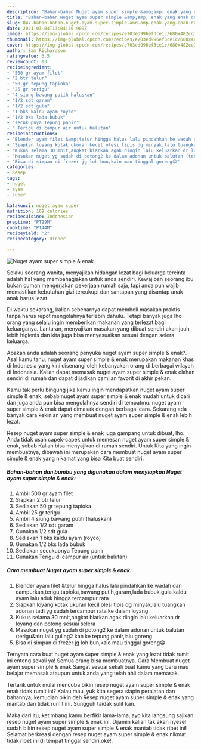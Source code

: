 ```yaml
---
description: "Bahan-bahan Nuget ayam super simple &amp;amp; enak yang enak dan Mudah Dibuat"
title: "Bahan-bahan Nuget ayam super simple &amp;amp; enak yang enak dan Mudah Dibuat"
slug: 847-bahan-bahan-nuget-ayam-super-simple-and-amp-enak-yang-enak-dan-mudah-dibuat
date: 2021-03-04T13:04:50.909Z
image: https://img-global.cpcdn.com/recipes/e703ed996ef3ce1c/680x482cq70/nuget-ayam-super-simple-enak-foto-resep-utama.jpg
thumbnail: https://img-global.cpcdn.com/recipes/e703ed996ef3ce1c/680x482cq70/nuget-ayam-super-simple-enak-foto-resep-utama.jpg
cover: https://img-global.cpcdn.com/recipes/e703ed996ef3ce1c/680x482cq70/nuget-ayam-super-simple-enak-foto-resep-utama.jpg
author: Sam Richardson
ratingvalue: 3.5
reviewcount: 13
recipeingredient:
- "500 gr ayam filet"
- "2 btr telur"
- "50 gr tepung tapioka"
- "25 gr terigu"
- "4 siung bawang putih haluskan"
- "1/2 sdt garam"
- "1/2 sdt gula"
- "1 bks kaldu ayam royco"
- "1/2 bks lada bubuk"
- "secukupnya Tepung panir"
- " Terigu di campur air untuk balutan"
recipeinstructions:
- "Blender ayam filet &amp;telur hingga halus lalu pindahkan ke wadah dan campurkan,terigu,tapioka,bawang putih,garam,lada bubuk,gula,kaldu ayam lalu aduk hingga tercampur rata"
- "Siapkan loyang kotak ukuran kecil olesi tipis dg minyak,lalu tuangkan adonan tadi yg sudah tercampur rata ke dalam loyang"
- "Kukus selama 30 mnit,angkat biarkan agak dingin lalu keluarkan dr loyang dan potong sesuai selera"
- "Masukan nuget yg sudah di potong2 ke dalam adonan untuk balutan (terigu&amp;air) lalu guling2 kan ke tepung panir,lalu goreng"
- "Bisa di simpan di frezer jg loh bun,kalo mau tinggal goreng😁"
categories:
- Resep
tags:
- nuget
- ayam
- super

katakunci: nuget ayam super 
nutrition: 169 calories
recipecuisine: Indonesian
preptime: "PT29M"
cooktime: "PT44M"
recipeyield: "2"
recipecategory: Dinner

---
```



![Nuget ayam super simple &amp; enak](https://img-global.cpcdn.com/recipes/e703ed996ef3ce1c/680x482cq70/nuget-ayam-super-simple-enak-foto-resep-utama.jpg)

Selaku seorang wanita, menyajikan hidangan lezat bagi keluarga tercinta adalah hal yang membahagiakan untuk anda sendiri. Kewajiban seorang ibu bukan cuman mengerjakan pekerjaan rumah saja, tapi anda pun wajib memastikan kebutuhan gizi tercukupi dan santapan yang disantap anak-anak harus lezat.

Di waktu  sekarang, kalian sebenarnya dapat membeli masakan praktis tanpa harus repot mengolahnya terlebih dahulu. Tetapi banyak juga lho orang yang selalu ingin memberikan makanan yang terlezat bagi keluarganya. Lantaran, menyajikan masakan yang dibuat sendiri akan jauh lebih higienis dan kita juga bisa menyesuaikan sesuai dengan selera keluarga. 



Apakah anda adalah seorang penyuka nuget ayam super simple &amp; enak?. Asal kamu tahu, nuget ayam super simple &amp; enak merupakan makanan khas di Indonesia yang kini disenangi oleh kebanyakan orang di berbagai wilayah di Indonesia. Kalian dapat memasak nuget ayam super simple &amp; enak olahan sendiri di rumah dan dapat dijadikan camilan favorit di akhir pekan.

Kamu tak perlu bingung jika kamu ingin mendapatkan nuget ayam super simple &amp; enak, sebab nuget ayam super simple &amp; enak mudah untuk dicari dan juga anda pun bisa mengolahnya sendiri di tempatmu. nuget ayam super simple &amp; enak dapat dimasak dengan berbagai cara. Sekarang ada banyak cara kekinian yang membuat nuget ayam super simple &amp; enak lebih lezat.

Resep nuget ayam super simple &amp; enak juga gampang untuk dibuat, lho. Anda tidak usah capek-capek untuk memesan nuget ayam super simple &amp; enak, sebab Kalian bisa menyajikan di rumah sendiri. Untuk Kita yang ingin membuatnya, dibawah ini merupakan cara membuat nuget ayam super simple &amp; enak yang nikamat yang bisa Kita buat sendiri.

<!--inarticleads1-->

##### Bahan-bahan dan bumbu yang digunakan dalam menyiapkan Nuget ayam super simple &amp; enak:

1. Ambil 500 gr ayam filet
1. Siapkan 2 btr telur
1. Sediakan 50 gr tepung tapioka
1. Ambil 25 gr terigu
1. Ambil 4 siung bawang putih (haluskan)
1. Sediakan 1/2 sdt garam
1. Gunakan 1/2 sdt gula
1. Sediakan 1 bks kaldu ayam (royco)
1. Gunakan 1/2 bks lada bubuk
1. Sediakan secukupnya Tepung panir
1. Gunakan  Terigu di campur air (untuk balutan)




<!--inarticleads2-->

##### Cara membuat Nuget ayam super simple &amp; enak:

1. Blender ayam filet &amp;telur hingga halus lalu pindahkan ke wadah dan campurkan,terigu,tapioka,bawang putih,garam,lada bubuk,gula,kaldu ayam lalu aduk hingga tercampur rata
1. Siapkan loyang kotak ukuran kecil olesi tipis dg minyak,lalu tuangkan adonan tadi yg sudah tercampur rata ke dalam loyang
1. Kukus selama 30 mnit,angkat biarkan agak dingin lalu keluarkan dr loyang dan potong sesuai selera
1. Masukan nuget yg sudah di potong2 ke dalam adonan untuk balutan (terigu&amp;air) lalu guling2 kan ke tepung panir,lalu goreng
1. Bisa di simpan di frezer jg loh bun,kalo mau tinggal goreng😁




Ternyata cara buat nuget ayam super simple &amp; enak yang lezat tidak rumit ini enteng sekali ya! Semua orang bisa membuatnya. Cara Membuat nuget ayam super simple &amp; enak Sangat sesuai sekali buat kamu yang baru mau belajar memasak ataupun untuk anda yang telah ahli dalam memasak.

Tertarik untuk mulai mencoba bikin resep nuget ayam super simple &amp; enak enak tidak rumit ini? Kalau mau, yuk kita segera siapin peralatan dan bahannya, kemudian bikin deh Resep nuget ayam super simple &amp; enak yang mantab dan tidak rumit ini. Sungguh taidak sulit kan. 

Maka dari itu, ketimbang kamu berfikir lama-lama, ayo kita langsung sajikan resep nuget ayam super simple &amp; enak ini. Dijamin kalian tak akan nyesel sudah bikin resep nuget ayam super simple &amp; enak mantab tidak ribet ini! Selamat berkreasi dengan resep nuget ayam super simple &amp; enak nikmat tidak ribet ini di tempat tinggal sendiri,oke!.

